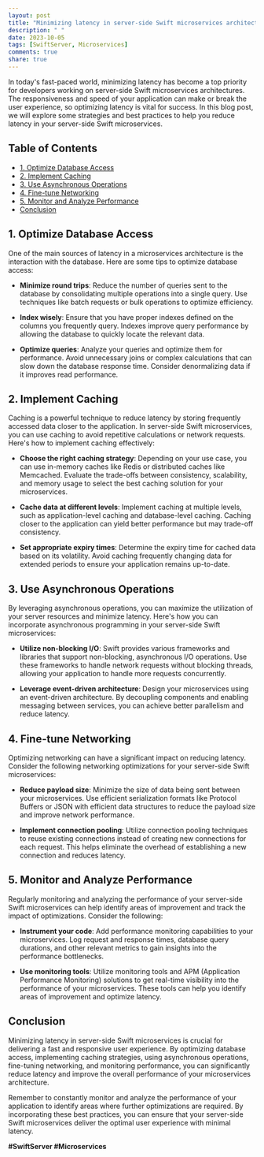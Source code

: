 ```yaml
---
layout: post
title: "Minimizing latency in server-side Swift microservices architectures"
description: " "
date: 2023-10-05
tags: [SwiftServer, Microservices]
comments: true
share: true
---
```


In today's fast-paced world, minimizing latency has become a top priority for developers working on server-side Swift microservices architectures. The responsiveness and speed of your application can make or break the user experience, so optimizing latency is vital for success. In this blog post, we will explore some strategies and best practices to help you reduce latency in your server-side Swift microservices.

## Table of Contents
- [1. Optimize Database Access](#1-optimize-database-access)
- [2. Implement Caching](#2-implement-caching)
- [3. Use Asynchronous Operations](#3-use-asynchronous-operations)
- [4. Fine-tune Networking](#4-fine-tune-networking)
- [5. Monitor and Analyze Performance](#5-monitor-and-analyze-performance)
- [Conclusion](#conclusion)

## 1. Optimize Database Access

One of the main sources of latency in a microservices architecture is the interaction with the database. Here are some tips to optimize database access:

- **Minimize round trips**: Reduce the number of queries sent to the database by consolidating multiple operations into a single query. Use techniques like batch requests or bulk operations to optimize efficiency.

- **Index wisely**: Ensure that you have proper indexes defined on the columns you frequently query. Indexes improve query performance by allowing the database to quickly locate the relevant data.

- **Optimize queries**: Analyze your queries and optimize them for performance. Avoid unnecessary joins or complex calculations that can slow down the database response time. Consider denormalizing data if it improves read performance.

## 2. Implement Caching

Caching is a powerful technique to reduce latency by storing frequently accessed data closer to the application. In server-side Swift microservices, you can use caching to avoid repetitive calculations or network requests. Here's how to implement caching effectively:

- **Choose the right caching strategy**: Depending on your use case, you can use in-memory caches like Redis or distributed caches like Memcached. Evaluate the trade-offs between consistency, scalability, and memory usage to select the best caching solution for your microservices.

- **Cache data at different levels**: Implement caching at multiple levels, such as application-level caching and database-level caching. Caching closer to the application can yield better performance but may trade-off consistency.

- **Set appropriate expiry times**: Determine the expiry time for cached data based on its volatility. Avoid caching frequently changing data for extended periods to ensure your application remains up-to-date.

## 3. Use Asynchronous Operations

By leveraging asynchronous operations, you can maximize the utilization of your server resources and minimize latency. Here's how you can incorporate asynchronous programming in your server-side Swift microservices:

- **Utilize non-blocking I/O**: Swift provides various frameworks and libraries that support non-blocking, asynchronous I/O operations. Use these frameworks to handle network requests without blocking threads, allowing your application to handle more requests concurrently.

- **Leverage event-driven architecture**: Design your microservices using an event-driven architecture. By decoupling components and enabling messaging between services, you can achieve better parallelism and reduce latency.

## 4. Fine-tune Networking

Optimizing networking can have a significant impact on reducing latency. Consider the following networking optimizations for your server-side Swift microservices:

- **Reduce payload size**: Minimize the size of data being sent between your microservices. Use efficient serialization formats like Protocol Buffers or JSON with efficient data structures to reduce the payload size and improve network performance.

- **Implement connection pooling**: Utilize connection pooling techniques to reuse existing connections instead of creating new connections for each request. This helps eliminate the overhead of establishing a new connection and reduces latency.

## 5. Monitor and Analyze Performance

Regularly monitoring and analyzing the performance of your server-side Swift microservices can help identify areas of improvement and track the impact of optimizations. Consider the following:

- **Instrument your code**: Add performance monitoring capabilities to your microservices. Log request and response times, database query durations, and other relevant metrics to gain insights into the performance bottlenecks.

- **Use monitoring tools**: Utilize monitoring tools and APM (Application Performance Monitoring) solutions to get real-time visibility into the performance of your microservices. These tools can help you identify areas of improvement and optimize latency.

## Conclusion

Minimizing latency in server-side Swift microservices is crucial for delivering a fast and responsive user experience. By optimizing database access, implementing caching strategies, using asynchronous operations, fine-tuning networking, and monitoring performance, you can significantly reduce latency and improve the overall performance of your microservices architecture.

Remember to constantly monitor and analyze the performance of your application to identify areas where further optimizations are required. By incorporating these best practices, you can ensure that your server-side Swift microservices deliver the optimal user experience with minimal latency.

**#SwiftServer #Microservices**